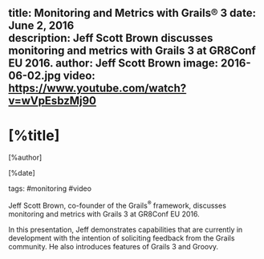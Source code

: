 title: Monitoring and Metrics with Grails® 3
date: June 2, 2016  
description: Jeff Scott Brown discusses monitoring and metrics with Grails 3 at GR8Conf EU 2016. 
author: Jeff Scott Brown
image: 2016-06-02.jpg
video: https://www.youtube.com/watch?v=wVpEsbzMj90    
---
# [%title]

[%author]

[%date]

tags: #monitoring #video

Jeff Scott Brown, co-founder of the Grails<sup>&reg;</sup> framework, discusses monitoring and metrics with Grails 3 at GR8Conf EU 2016. 

In this presentation, Jeff demonstrates capabilities that are currently in development with the intention of soliciting feedback from the Grails community. He also introduces features of Grails 3 and Groovy.
